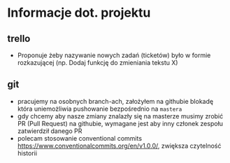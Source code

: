 # Informacje dot. projektu

## trello
- Proponuje żeby nazywanie nowych zadań (ticketów) było w formie rozkazującej (np. Dodaj funkcję do zmieniania tekstu X)
## git
- pracujemy na osobnych branch-ach, założyłem na githubie blokadę która uniemożliwia pushowanie bezpośrednio na `mastera`
- gdy chcemy aby nasze zmiany znalazły się na masterze musimy zrobić PR (Pull Request) na githubie, wymagane jest aby inny członek zespołu zatwierdził danego PR
- polecam stosowanie conventional commits https://www.conventionalcommits.org/en/v1.0.0/, zwiększa czytelność historii

